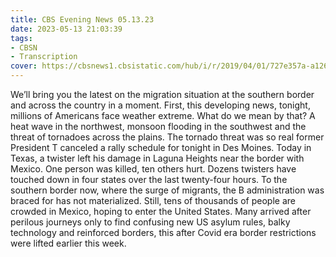 ```yaml
---
title: CBS Evening News 05.13.23
date: 2023-05-13 21:03:39
tags:
- CBSN
- Transcription
cover: https://cbsnews1.cbsistatic.com/hub/i/r/2019/04/01/727e357a-a126-4138-a2c5-4d3222669d57/thumbnail/640x360/3ff2761028dc5c65cc4f07acd54bcd5c/cbsn2-logo-1920x1080.jpg
---
```

We’ll bring you the latest on the migration situation at the southern border and across the country in a moment. First, this developing news, tonight, millions of Americans face weather extreme. What do we mean by that? A heat wave in the northwest, monsoon flooding in the southwest and the threat of tornadoes across the plains. The tornado threat was so real former President T canceled a rally schedule for tonight in Des Moines. Today in Texas, a twister left his damage in Laguna Heights near the border with Mexico. One person was killed, ten others hurt. Dozens twisters have touched down in four states over the last twenty-four hours. To the southern border now, where the surge of migrants, the B administration was braced for has not materialized. Still, tens of thousands of people are crowded in Mexico, hoping to enter the United States. Many arrived after perilous journeys only to find confusing new US asylum rules, balky technology and reinforced borders, this after Covid era border restrictions were lifted earlier this week. 